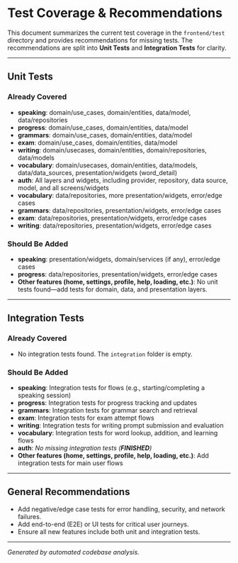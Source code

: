# Test Coverage & Recommendations

This document summarizes the current test coverage in the `frontend/test` directory and provides
recommendations for missing tests. The recommendations are split into **Unit Tests** and
**Integration Tests** for clarity.

---

## Unit Tests

### Already Covered

-   **speaking**: domain/use_cases, domain/entities, data/model, data/repositories
-   **progress**: domain/use_cases, domain/entities, data/model
-   **grammars**: domain/use_cases, domain/entities, data/model
-   **exam**: domain/use_cases, domain/entities, data/model
-   **writing**: domain/usecases, domain/entities, domain/repositories, data/models
-   **vocabulary**: domain/usecases, domain/entities, data/models, data/data_sources,
    presentation/widgets (word_detail)
-   **auth**: All layers and widgets, including provider, repository, data source, model, and all
    screens/widgets
-   **vocabulary**: data/repositories, more presentation/widgets, error/edge cases
-   **grammars**: data/repositories, presentation/widgets, error/edge cases
-   **exam**: data/repositories, presentation/widgets, error/edge cases
-   **writing**: data/repositories, presentation/widgets, error/edge cases

### Should Be Added

-   **speaking**: presentation/widgets, domain/services (if any), error/edge cases
-   **progress**: data/repositories, presentation/widgets, error/edge cases
-   **Other features (home, settings, profile, help, loading, etc.)**: No unit tests found—add tests
    for domain, data, and presentation layers.

---

## Integration Tests

### Already Covered

-   No integration tests found. The `integration` folder is empty.

### Should Be Added

-   **speaking**: Integration tests for flows (e.g., starting/completing a speaking session)
-   **progress**: Integration tests for progress tracking and updates
-   **grammars**: Integration tests for grammar search and retrieval
-   **exam**: Integration tests for exam attempt flows
-   **writing**: Integration tests for writing prompt submission and evaluation
-   **vocabulary**: Integration tests for word lookup, addition, and learning flows
-   **auth**: _No missing integration tests (**FINISHED**)_
-   **Other features (home, settings, profile, help, loading, etc.)**: Add integration tests for
    main user flows

---

## General Recommendations

-   Add negative/edge case tests for error handling, security, and network failures.
-   Add end-to-end (E2E) or UI tests for critical user journeys.
-   Ensure all new features include both unit and integration tests.

---

_Generated by automated codebase analysis._
